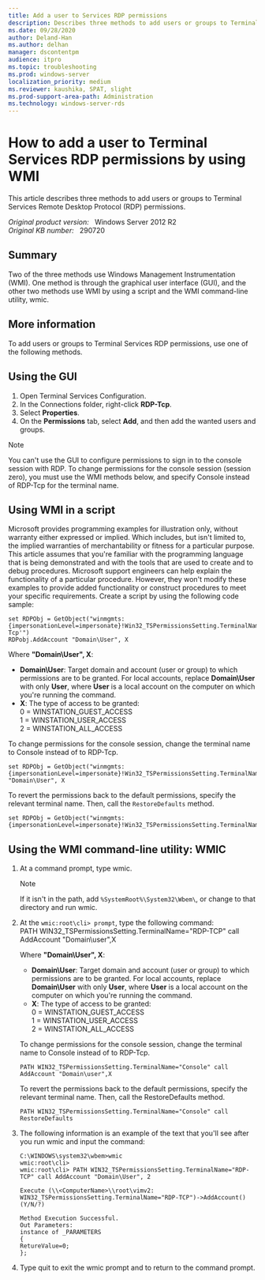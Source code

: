 ```yaml
---
title: Add a user to Services RDP permissions
description: Describes three methods to add users or groups to Terminal Services Remote Desktop Protocol (RDP) permissions.
ms.date: 09/28/2020
author: Deland-Han 
ms.author: delhan
manager: dscontentpm
audience: itpro
ms.topic: troubleshooting
ms.prod: windows-server
localization_priority: medium
ms.reviewer: kaushika, SPAT, slight
ms.prod-support-area-path: Administration
ms.technology: windows-server-rds
---
```

# How to add a user to Terminal Services RDP permissions by using WMI

This article describes three methods to add users or groups to Terminal Services Remote Desktop Protocol (RDP) permissions.

_Original product version:_ &nbsp; Windows Server 2012 R2  
_Original KB number:_ &nbsp; 290720

## Summary

Two of the three methods use Windows Management Instrumentation (WMI). One method is through the graphical user interface (GUI), and the other two methods use WMI by using a script and the WMI command-line utility, wmic.

## More information

To add users or groups to Terminal Services RDP permissions, use one of the following methods.

## Using the GUI

1. Open Terminal Services Configuration.
2. In the Connections folder, right-click **RDP-Tcp**.
3. Select **Properties**.
4. On the **Permissions** tab, select **Add**, and then add the wanted users and groups.

> [!NOTE]
> You can't use the GUI to configure permissions to sign in to the console session with RDP. To change permissions for the console session (session zero), you must use the WMI methods below, and specify Console instead of RDP-Tcp for the terminal name.

## Using WMI in a script

Microsoft provides programming examples for illustration only, without warranty either expressed or implied. Which includes, but isn't limited to, the implied warranties of merchantability or fitness for a particular purpose. This article assumes that you're familiar with the programming language that is being demonstrated and with the tools that are used to create and to debug procedures. Microsoft support engineers can help explain the functionality of a particular procedure. However, they won't modify these examples to provide added functionality or construct procedures to meet your specific requirements. Create a script by using the following code sample:

```console
set RDPObj = GetObject("winmgmts:{impersonationLevel=impersonate}!Win32_TSPermissionsSetting.TerminalName='RDP-Tcp'")
RDPobj.AddAccount "Domain\User", X
```

Where **"Domain\User", X**:

- **Domain\User**: Target domain and account (user or group) to which permissions are to be granted. For local accounts, replace **Domain\User** with only **User**, where **User** is a local account on the computer on which you're running the command.
- **X**: The type of access to be granted:  
    0 = WINSTATION_GUEST_ACCESS  
    1 = WINSTATION_USER_ACCESS  
    2 = WINSTATION_ALL_ACCESS

To change permissions for the console session, change the terminal name to Console instead of to RDP-Tcp.

```console
set RDPObj = GetObject("winmgmts:{impersonationLevel=impersonate}!Win32_TSPermissionsSetting.TerminalName='Console'")RDPobj.AddAccount "Domain\User", X
```

To revert the permissions back to the default permissions, specify the relevant terminal name. Then, call the `RestoreDefaults` method.

```console
set RDPObj = GetObject("winmgmts:{impersonationLevel=impersonate}!Win32_TSPermissionsSetting.TerminalName='Console'")RDPobj.RestoreDefaults
```

## Using the WMI command-line utility: WMIC

1. At a command prompt, type wmic.
    > [!NOTE]
    > If it isn't in the path, add `%SystemRoot%\System32\Wbem\`, or change to that directory and run wmic.
2. At the `wmic:root\cli> prompt`, type the following command:  
   PATH WIN32_TSPermissionsSetting.TerminalName="RDP-TCP" call AddAccount "Domain\user",X

   Where **"Domain\User", X**:
    - **Domain\User**: Target domain and account (user or group) to which permissions are to be granted. For local accounts, replace **Domain\User** with only **User**, where **User** is a local account on the computer on which you're running the command.
    - **X**: The type of access to be granted:  
        0 = WINSTATION_GUEST_ACCESS  
        1 = WINSTATION_USER_ACCESS  
        2 = WINSTATION_ALL_ACCESS

    To change permissions for the console session, change the terminal name to Console instead of to RDP-Tcp.

    ```console
    PATH WIN32_TSPermissionsSetting.TerminalName="Console" call AddAccount "Domain\user",X
    ```

    To revert the permissions back to the default permissions, specify the relevant terminal name. Then, call the RestoreDefaults method.

    ```console
    PATH WIN32_TSPermissionsSetting.TerminalName="Console" call RestoreDefaults
    ```

3. The following information is an example of the text that you'll see after you run wmic and input the command:

    ```console
    C:\WINDOWS\system32\wbem>wmic
    wmic:root\cli>
    wmic:root\cli> PATH WIN32_TSPermissionsSetting.TerminalName="RDP-TCP" call AddAccount "Domain\User", 2

    Execute (\\<ComputerName>\\root\vimv2: WIN32_TSPermissionsSetting.TerminalName="RDP-TCP")->AddAccount() (Y/N/?)

    Method Execution Successful.
    Out Parameters:
    instance of _PARAMETERS
    {
    RetureValue=0;
    };
    ```

4. Type quit to exit the wmic prompt and to return to the command prompt.
